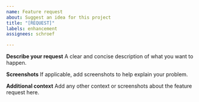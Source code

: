 ```yaml
---
name: Feature request
about: Suggest an idea for this project
title: "[REQUEST]"
labels: enhancement
assignees: schroef

---
```


**Describe your request**
A clear and concise description of what you want to happen.

**Screenshots**
If applicable, add screenshots to help explain your problem.

**Additional context**
Add any other context or screenshots about the feature request here.
